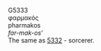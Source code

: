 <body>
  <p>G5333<br>  φαρμακός  <br> pharmakos  <br><i>far-mak-os‘ </i><br>The same as <a href="g5332.htm">5332</a>  - sorcerer.<br></p>
 </body>